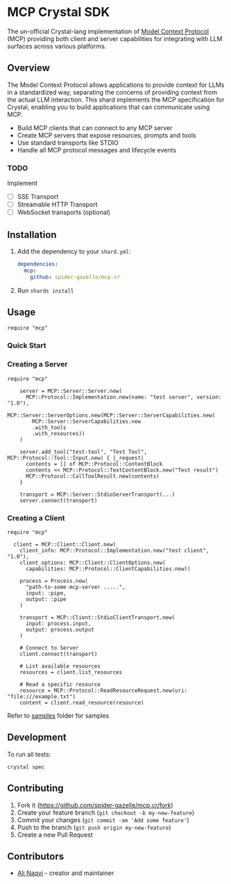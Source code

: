 # MCP Crystal SDK

The un-official Crystal-lang implementation of [Model Context Protocol](https://modelcontextprotocol.io) (MCP) providing both client and server capabilities for integrating with LLM surfaces across various platforms.

## Overview

The Model Context Protocol allows applications to provide context for LLMs in a standardized way, separating the concerns of providing context from the actual LLM interaction.
This shard implements the MCP specification for Crystal, enabling you to build applications that can communicate using MCP.

- Build MCP clients that can connect to any MCP server
- Create MCP servers that expose resources, prompts and tools
- Use standard transports like STDIO
- Handle all MCP protocol messages and lifecycle events

### TODO 

Implement 

- [ ] SSE Transport
- [ ] Streamable HTTP Transport 
- [ ] WebSocket transports (optional)

## Installation

1. Add the dependency to your `shard.yml`:

   ```yaml
   dependencies:
     mcp:
       github: spider-gazelle/mcp.cr
   ```

2. Run `shards install`

## Usage

```crystal
require "mcp"
```
### Quick Start

### Creating a Server

```crystal
require "mcp"

    server = MCP::Server::Server.new(
      MCP::Protocol::Implementation.new(name: "test server", version: "1.0"), 
      MCP::Server::ServerOptions.new(MCP::Server::ServerCapabilities.new(
        MCP::Server::ServerCapabilities.new
        .with_tools
        .with_resources))
    )

    server.add_tool("test-tool", "Test Tool", MCP::Protocol::Tool::Input.new) { |_request|
      contents = [] of MCP::Protocol::ContentBlock
      contents << MCP::Protocol::TextContentBlock.new("Test result")
      MCP::Protocol::CallToolResult.new(contents)
    }

    transport = MCP::Server::StdioServerTransport(...)
    server.connect(transport)
```

### Creating a Client

```crystal
require "mcp"

  client = MCP::Client::Client.new(
    client_info: MCP::Protocol::Implementation.new("test client", "1.0"),
    client_options: MCP::Client::ClientOptions.new(
      capabilities: MCP::Protocol::ClientCapabilities.new))

    process = Process.new(
      "path-to-some-mcp-server .....",
      input: :pipe,
      output: :pipe
    )

    transport = MCP::Client::StdioClientTransport.new(
      input: process.input,
      output: process.output
    )

    # Connect to Server
    client.connect(transport)

    # List available resources
    resources = client.list_resources

    # Read a specific resource
    resource = MCP::Protocol::ReadResourceRequest.new(uri: "file:///example.txt")
    content = client.read_resource(resource)
```

Refer to [samples](samples) folder for samples

## Development

To run all tests:

```
crystal spec
```

## Contributing

1. Fork it (<https://github.com/spider-gazelle/mcp.cr/fork>)
2. Create your feature branch (`git checkout -b my-new-feature`)
3. Commit your changes (`git commit -am 'Add some feature'`)
4. Push to the branch (`git push origin my-new-feature`)
5. Create a new Pull Request

## Contributors

- [Ali Naqvi](https://github.com/naqvis) - creator and maintainer
